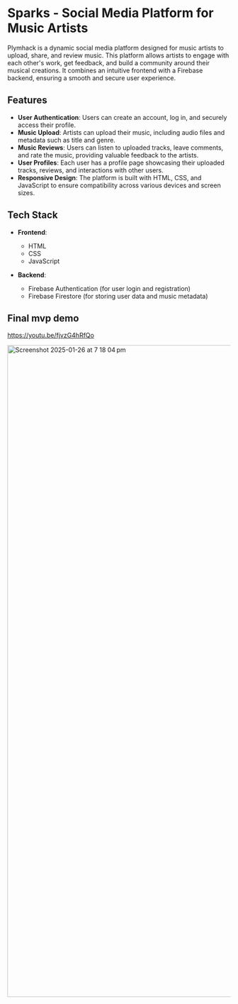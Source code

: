 # Sparks - Social Media Platform for Music Artists

Plymhack is a dynamic social media platform designed for music artists to upload, share, and review music. This platform allows artists to engage with each other's work, get feedback, and build a community around their musical creations. It combines an intuitive frontend with a Firebase backend, ensuring a smooth and secure user experience.

## Features

- **User Authentication**: Users can create an account, log in, and securely access their profile.
- **Music Upload**: Artists can upload their music, including audio files and metadata such as title and genre.
- **Music Reviews**: Users can listen to uploaded tracks, leave comments, and rate the music, providing valuable feedback to the artists.
- **User Profiles**: Each user has a profile page showcasing their uploaded tracks, reviews, and interactions with other users.
- **Responsive Design**: The platform is built with HTML, CSS, and JavaScript to ensure compatibility across various devices and screen sizes.

## Tech Stack

- **Frontend**: 
  - HTML
  - CSS
  - JavaScript
  
- **Backend**: 
  - Firebase Authentication (for user login and registration)
  - Firebase Firestore (for storing user data and music metadata)

## Final mvp demo

https://youtu.be/fjvzG4hRfQo

<img width="1470" alt="Screenshot 2025-01-26 at 7 18 04 pm" src="https://github.com/user-attachments/assets/cdda690e-f6c8-48e7-a3bd-2f6b75050fac" />
